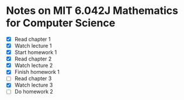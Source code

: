 # Notes on MIT 6.042J Mathematics for Computer Science

 - [X] Read chapter 1
 - [X] Watch lecture 1
 - [X] Start homework 1
 - [X] Read chapter 2
 - [X] Watch lecture 2
 - [X] Finish homework 1
 - [ ] Read chapter 3
 - [X] Watch lecture 3
 - [ ] Do homework 2
